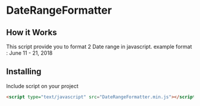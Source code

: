 # DateRangeFormatter
## How it Works
This script provide you to format 2 Date range in javascript. example format : June 11 - 21, 2018

## Installing
Include script on your project
```html
<script type="text/javascript" src="DateRangeFormatter.min.js"></script>
```